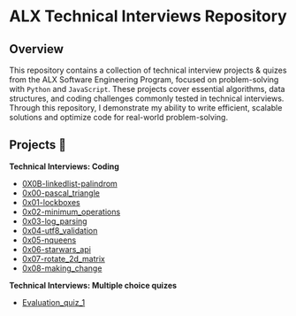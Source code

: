 # ALX Technical Interviews Repository

## Overview

This repository contains a collection of technical interview projects & quizes from the ALX Software Engineering Program, focused on problem-solving with `Python` and `JavaScript`. These projects cover essential algorithms, data structures, and coding challenges commonly tested in technical interviews. Through this repository, I demonstrate my ability to write efficient, scalable solutions and optimize code for real-world problem-solving.

## Projects :page_with_curl:


**Technical Interviews: Coding**

  * [0X0B-linkedlist-palindrom](./0X0B-linkedlist-palindrom)
  * [0x00-pascal_triangle](./0x00-pascal_triangle)
  * [0x01-lockboxes](./0x01-lockboxes)
  * [0x02-minimum_operations](./0x02-minimum_operations)
  * [0x03-log_parsing](./0x03-log_parsing)
  * [0x04-utf8_validation](./0x04-utf8_validation)
  * [0x05-nqueens](./0x05-nqueens)
  * [0x06-starwars_api](./0x06-starwars_api)
  * [0x07-rotate_2d_matrix](./0x07-rotate_2d_matrix)
  * [0x08-making_change](./0x08-making_change)

**Technical Interviews: Multiple choice quizes**

  * [Evaluation_quiz_1](https://drive.google.com/file/d/1ioPahuX9_-anSLDru81ru6LzrAVkblNM/view?usp=sharing)
